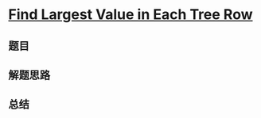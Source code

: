 # [Find Largest Value in Each Tree Row](https://leetcode.com/problems/find-largest-value-in-each-tree-row/)

## 题目


## 解题思路


## 总结


